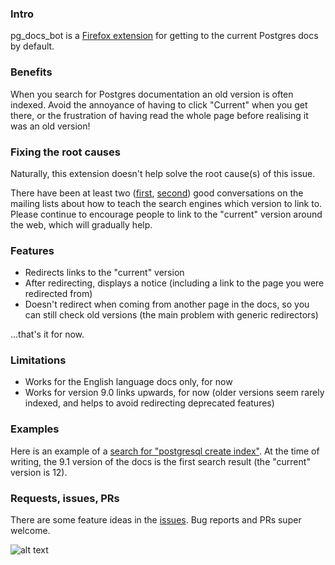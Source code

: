 ### Intro
pg_docs_bot is a [Firefox extension](https://addons.mozilla.org/en-US/firefox/addon/pg_docs_bot/) for getting to the current Postgres docs by default.

### Benefits
When you search for Postgres documentation an old version is often indexed. Avoid the annoyance of having to click "Current" when you get there, or the frustration of having read the whole page before realising it was an old version!

### Fixing the root causes
Naturally, this extension doesn't help solve the root cause(s) of this issue.

There have been at least two ([first](https://www.postgresql.org/message-id/flat/38c68b83-30ae-c039-acd0-9e853997edc4@2ndquadrant.com), [second](https://www.postgresql.org/message-id/flat/CALWCfdKLed3RJVa8AtTqYw1GzjRbGzeZL7G4TxVA8vEmLxm96g%40mail.gmail.com)) good conversations on the mailing lists about how to teach the search engines which version to link to. Please continue to encourage people to link to the "current" version around the web, which will gradually help.

### Features
* Redirects links to the "current" version
* After redirecting, displays a notice (including a link to the page you were redirected from)
* Doesn't redirect when coming from another page in the docs, so you can still check old versions (the main problem with generic redirectors)

...that's it for now.

### Limitations
* Works for the English language docs only, for now
* Works for version 9.0 links upwards, for now (older versions seem rarely indexed, and helps to avoid redirecting deprecated features)

### Examples
Here is an example of a [search for "postgresql create index"](https://duckduckgo.com/?q=postgresql+create+index). At the time of writing, the 9.1 version of the docs is the first search result (the "current" version is 12).

### Requests, issues, PRs
There are some feature ideas in the [issues](https://github.com/mchristofides/pg_docs_bot/issues). Bug reports and PRs super welcome.

![alt text](https://github.com/mchristofides/pg_docs_bot/blob/master/slonik-in-glasses.svg)
